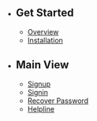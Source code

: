 - ## Get Started
    - [Overview](/{{route}}/{{version}}/overview)
    - [Installation](/{{route}}/{{version}}/install)

- ## Main View
    - [Signup](/{{route}}/{{version}}/company)
    - [Signin](/{{route}}/{{version}}/category)    
    - [Recover Password](/{{route}}/{{version}}/category)
    - [Helpline](/{{route}}/{{version}}/category)        